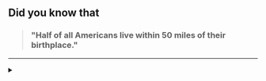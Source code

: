 ## Did you know that

<h3>
  <blockquote>
<!--START_SECTION:debris-->                                                                                                                                                                                                                                                    
"Half of all Americans live within 50 miles of their birthplace."
<!--END_SECTION:debris-->
  </blockquote>
</h3>

-----

<details>
  <summary></summary>

<img src="https://github-readme-stats.vercel.app/api?show_icons=true&hide=issues&username=ekickx"> <img src="https://github-readme-stats.vercel.app/api/top-langs/?layout=compact&username=ekickx">

</details>

